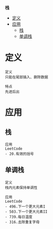 **栈**
- [定义](#定义)
- [应用](#应用)
  - [栈](#栈)
  - [单调栈](#单调栈)

# 定义 #
```
定义
只能在尾部插入、删除数据

特点
先进后出
```

# 应用 #
## 栈 ##
```
应用
LeetCode  
- 20.有效的括号
```

## 单调栈 ## 
```
定义
栈内元素保持单调性

应用
LeetCode  
- 496.下一个更大元素I
- 503.下一个更大元素II
- 739.每日温度
- 316.去除重复字母
```
